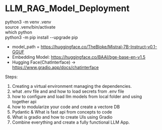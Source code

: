 # LLM_RAG_Model_Deployment

python3 -m venv .venv  
source .venv/bin/activate  
which python  
python3 -m pip install --upgrade pip  

- model_path = https://huggingface.co/TheBloke/Mistral-7B-Instruct-v0.1-GGUF
- Embedding Model: https://huggingface.co/BAAI/bge-base-en-v1.5
- Hugging Face(ChatInterface) -> https://www.gradio.app/docs/chatinterface

Steps:
1. Creating a virtual environment managing the dependencies.
2. what .env file and and how to load secrets from .env file
3. how to configure and load llm models from local folder and using together api
4. how to modularize your code and create a vectore DB
5. Pydantic & What is fast api from concepts to code
6. What is gradio and how to create UIs using Gradio
7. Combine everything and create a fully functional LLM App.

